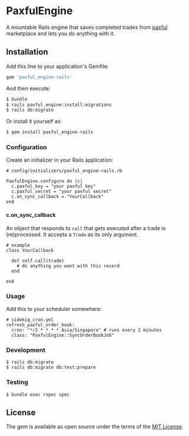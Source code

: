 # PaxfulEngine

A mountable Rails engine that saves completed trades from [paxful](https://paxful.com/)
marketplace and lets you do anything with it.

## Installation

Add this line to your application's Gemfile:

```ruby
gem 'paxful_engine-rails'
```

And then execute:

```bash
$ bundle
$ rails paxful_engine:install:migrations
$ rails db:migrate
```

Or install it yourself as:
```bash
$ gem install paxful_engine-rails
```

### Configuration

Create an initializer in your Rails application:

```
# config/initializers/paxful_engine-rails.rb

PaxfulEngine.configure do |c|
  c.paxful_key = "your paxful key"
  c.paxful_secret = "your paxful secret"
  c.on_sync_callback = "YourCallback"
end
```

#### c.on_sync_callback

An object that responds to `call` that gets executed after a trade is (re)processed.
It accepts a `Trade` as its only argument.

```
# example
class YourCallback

  def self.call(trade)
    # do anything you want with this record
  end

end
```

### Usage

Add this to your scheduler somewhere:

```
# sidekiq_cron.yml
refresh_paxful_order_book:
  cron: "*/2 * * * * Asia/Singapore" # runs every 2 minutes
  class: "PaxfulEngine::SyncOrderBookJob"
```

### Development

```
$ rails db:migrate
$ rails db:migrate db:test:prepare
```

### Testing

```
$ bundle exec rspec spec
```

## License
The gem is available as open source under the terms of the [MIT License](https://opensource.org/licenses/MIT).

